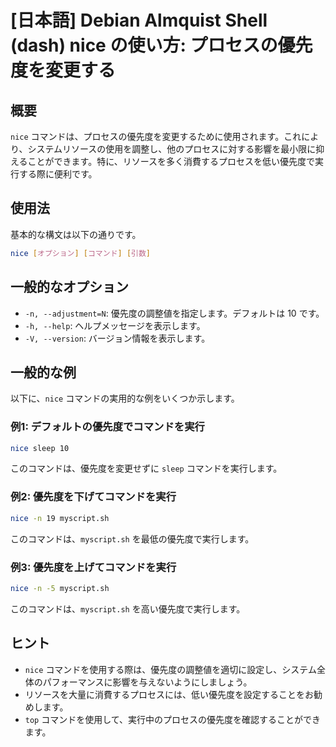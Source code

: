 # [日本語] Debian Almquist Shell (dash) nice の使い方: プロセスの優先度を変更する

## 概要
`nice` コマンドは、プロセスの優先度を変更するために使用されます。これにより、システムリソースの使用を調整し、他のプロセスに対する影響を最小限に抑えることができます。特に、リソースを多く消費するプロセスを低い優先度で実行する際に便利です。

## 使用法
基本的な構文は以下の通りです。

```bash
nice [オプション] [コマンド] [引数]
```

## 一般的なオプション
- `-n, --adjustment=N`: 優先度の調整値を指定します。デフォルトは 10 です。
- `-h, --help`: ヘルプメッセージを表示します。
- `-V, --version`: バージョン情報を表示します。

## 一般的な例
以下に、`nice` コマンドの実用的な例をいくつか示します。

### 例1: デフォルトの優先度でコマンドを実行
```bash
nice sleep 10
```
このコマンドは、優先度を変更せずに `sleep` コマンドを実行します。

### 例2: 優先度を下げてコマンドを実行
```bash
nice -n 19 myscript.sh
```
このコマンドは、`myscript.sh` を最低の優先度で実行します。

### 例3: 優先度を上げてコマンドを実行
```bash
nice -n -5 myscript.sh
```
このコマンドは、`myscript.sh` を高い優先度で実行します。

## ヒント
- `nice` コマンドを使用する際は、優先度の調整値を適切に設定し、システム全体のパフォーマンスに影響を与えないようにしましょう。
- リソースを大量に消費するプロセスには、低い優先度を設定することをお勧めします。
- `top` コマンドを使用して、実行中のプロセスの優先度を確認することができます。